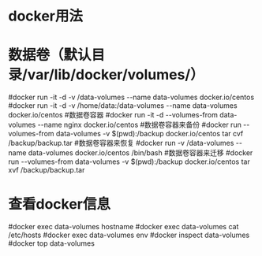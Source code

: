 # docker用法

# 数据卷（默认目录/var/lib/docker/volumes/）
#docker run -it -d -v /data-volumes --name data-volumes docker.io/centos 
#docker run -it -d -v /home/data:/data-volumes --name data-volumes docker.io/centos 
#数据卷容器
#docker run -it -d --volumes-from data-volumes --name nginx docker.io/centos
#数据卷容器来备份
#docker run --volumes-from data-volumes -v $(pwd):/backup docker.io/centos tar cvf /backup/backup.tar
#数据卷容器来恢复
#docker run -v /data-volumes --name data-volumes docker.io/centos /bin/bash
#数据卷容器来迁移
#docker run --volumes-from data-volumes -v $(pwd):/backup docker.io/centos tar xvf /backup/backup.tar

# 查看docker信息
#docker exec data-volumes hostname
#docker exec data-volumes cat /etc/hosts
#docker exec data-volumes env
#docker inspect data-volumes
#docker top data-volumes 
